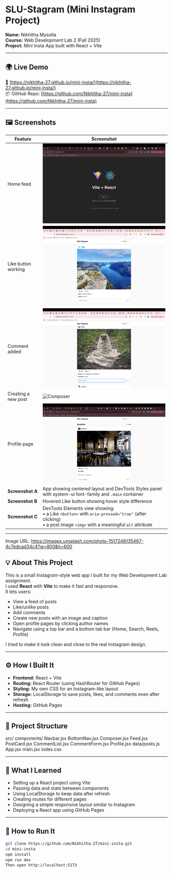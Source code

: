 # SLU-Stagram (Mini Instagram Project)

**Name:** Nikhitha Mysolla  
**Course:** Web Development Lab 2 (Fall 2025)  
**Project:** Mini Insta App built with React + Vite

---

## 🌍 Live Demo
🔗 [https://nikhitha-27.github.io/mini-insta/](https://nikhitha-27.github.io/mini-insta/)  
📦 GitHub Repo: [https://github.com/Nikhitha-27/mini-insta](https://github.com/Nikhitha-27/mini-insta)

---

## 🖼️ Screenshots
| Feature | Screenshot |
|----------|-------------|
| Home feed | ![Feed](Screenshots/Mainpage.png) |
| Like button working | ![Like](Screenshots/Likebutton.png) |
| Comment added | ![Comment](Screenshots/Comment.png) |
| Creating a new post | ![Composer](Screenshot/Creatingpost.png) |
| Profile page | ![Profile](Screenshots/Profile.png) |
|**Screenshot A** | App showing centered layout and DevTools Styles panel with system-ui font-family and `.main` container ||margin | ![Screenshot A](Screenshots/screenshotA.png) |
| **Screenshot B** | Hovered Like button showing hover style difference | ![Screenshot B](Screenshots/screenshotB.png) |
| **Screenshot C** | DevTools Elements view showing:<br>• a Like `<button>` with `aria-pressed="true"` (after clicking)<br>• a post image `<img>` with a meaningful `alt` attribute | ![Screenshot C](Screenshots/screenshotC.png) |

---
Image URL: https://images.unsplash.com/photo-1517248135467-4c7edcad34c4?w=800&h=600
## 💡 About This Project
This is a small Instagram-style web app I built for my Web Development Lab assignment.  
I used **React** with **Vite** to make it fast and responsive.  
It lets users:
- View a feed of posts
- Like/unlike posts
- Add comments
- Create new posts with an image and caption
- Open profile pages by clicking author names
- Navigate using a top bar and a bottom tab bar (Home, Search, Reels, Profile)

I tried to make it look clean and close to the real Instagram design.

---

## ⚙️ How I Built It
- **Frontend:** React + Vite  
- **Routing:** React Router (using HashRouter for GitHub Pages)
- **Styling:** My own CSS for an Instagram-like layout  
- **Storage:** LocalStorage to save posts, likes, and comments even after refresh  
- **Hosting:** GitHub Pages  

---

## 🧩 Project Structure
src/
components/
Navbar.jsx
BottomNav.jsx
Composer.jsx
Feed.jsx
PostCard.jsx
CommentList.jsx
CommentForm.jsx
Profile.jsx
data/posts.js
App.jsx
main.jsx
index.css

---

## 🧠 What I Learned
- Setting up a React project using Vite  
- Passing data and state between components  
- Using LocalStorage to keep data after refresh  
- Creating routes for different pages  
- Designing a simple responsive layout similar to Instagram  
- Deploying a React app using GitHub Pages  

---

## 🧾 How to Run It
```bash
git clone https://github.com/Nikhitha-27/mini-insta.git
cd mini-insta
npm install
npm run dev
Then open http://localhost:5173
